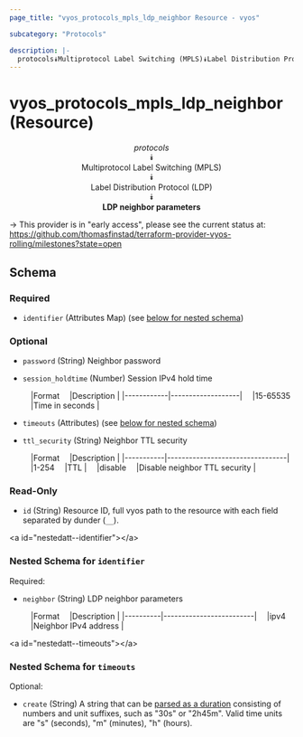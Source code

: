 ```yaml
---
page_title: "vyos_protocols_mpls_ldp_neighbor Resource - vyos"

subcategory: "Protocols"

description: |- 
  protocols⯯Multiprotocol Label Switching (MPLS)⯯Label Distribution Protocol (LDP)⯯LDP neighbor parameters
---
```


# vyos_protocols_mpls_ldp_neighbor (Resource)
<center>

*protocols*  
⯯  
Multiprotocol Label Switching (MPLS)  
⯯  
Label Distribution Protocol (LDP)  
⯯  
**LDP neighbor parameters**


</center>

-> This provider is in "early access", please see the current status at: https://github.com/thomasfinstad/terraform-provider-vyos-rolling/milestones?state=open

## Schema

### Required

- `identifier` (Attributes Map) (see [below for nested schema](#nestedatt--identifier))

### Optional

- `password` (String) Neighbor password
- `session_holdtime` (Number) Session IPv4 hold time

    &emsp;|Format    &emsp;|Description      |
    |------------|-------------------|
    &emsp;|15-65535  &emsp;|Time in seconds  |
- `timeouts` (Attributes) (see [below for nested schema](#nestedatt--timeouts))
- `ttl_security` (String) Neighbor TTL security

    &emsp;|Format   &emsp;|Description                    |
    |-----------|---------------------------------|
    &emsp;|1-254    &emsp;|TTL                            |
    &emsp;|disable  &emsp;|Disable neighbor TTL security  |

### Read-Only

- `id` (String) Resource ID, full vyos path to the resource with each field separated by dunder (`__`).

&lt;a id=&#34;nestedatt--identifier&#34;&gt;&lt;/a&gt;
### Nested Schema for `identifier`

Required:

- `neighbor` (String) LDP neighbor parameters

    &emsp;|Format  &emsp;|Description            |
    |----------|-------------------------|
    &emsp;|ipv4    &emsp;|Neighbor IPv4 address  |


&lt;a id=&#34;nestedatt--timeouts&#34;&gt;&lt;/a&gt;
### Nested Schema for `timeouts`

Optional:

- `create` (String) A string that can be [parsed as a duration](https://pkg.go.dev/time#ParseDuration) consisting of numbers and unit suffixes, such as &#34;30s&#34; or &#34;2h45m&#34;. Valid time units are &#34;s&#34; (seconds), &#34;m&#34; (minutes), &#34;h&#34; (hours).  
